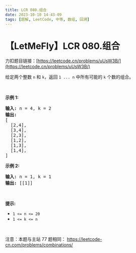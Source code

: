 ```yaml
---
title: LCR 080.组合
date: 2023-10-10 14-43-09
tags: [题解, LeetCode, 中等, 数组, 回溯]
---
```


# 【LetMeFly】LCR 080.组合

力扣题目链接：[https://leetcode.cn/problems/uUsW3B/](https://leetcode.cn/problems/uUsW3B/)

<p>给定两个整数 <code>n</code> 和 <code>k</code>，返回 <code>1 ... n</code> 中所有可能的 <code>k</code> 个数的组合。</p>

<p>&nbsp;</p>

<p><strong>示例 1:</strong></p>

<pre>
<strong>输入:</strong>&nbsp;n = 4, k = 2
<strong>输出:</strong>
[
  [2,4],
  [3,4],
  [2,3],
  [1,2],
  [1,3],
  [1,4],
]</pre>

<p><strong>示例 2:</strong></p>

<pre>
<strong>输入:</strong>&nbsp;n = 1, k = 1
<strong>输出: </strong>[[1]]</pre>

<p>&nbsp;</p>

<p><strong>提示:</strong></p>

<ul>
	<li><code>1 &lt;= n &lt;= 20</code></li>
	<li><code>1 &lt;= k &lt;= n</code></li>
</ul>

<p>&nbsp;</p>

<p><meta charset="UTF-8" />注意：本题与主站 77&nbsp;题相同：&nbsp;<a href="https://leetcode-cn.com/problems/combinations/">https://leetcode-cn.com/problems/combinations/</a></p>


    